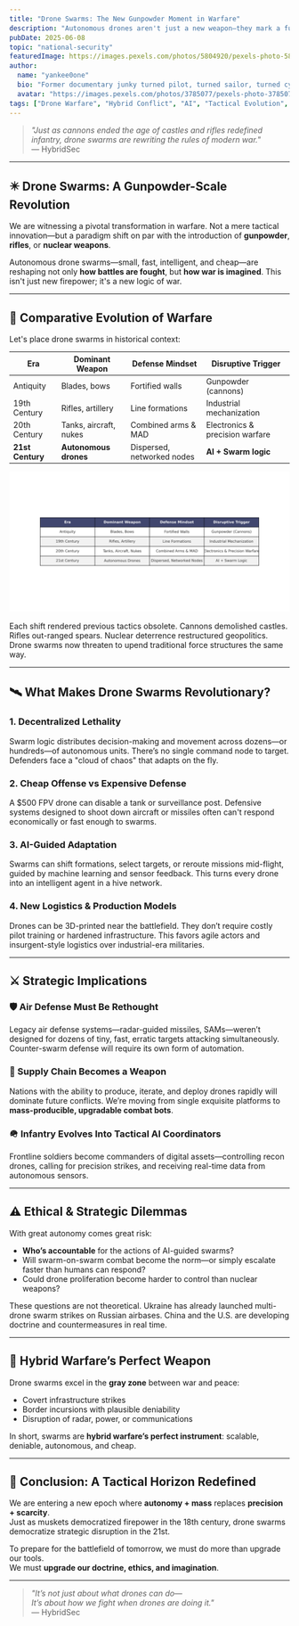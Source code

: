 ```yaml
---
title: "Drone Swarms: The New Gunpowder Moment in Warfare"
description: "Autonomous drones aren't just a new weapon—they mark a fundamental shift in the nature of war. Like gunpowder, they are decentralizing power and rewriting military logic."
pubDate: 2025-06-08
topic: "national-security"
featuredImage: https://images.pexels.com/photos/5804920/pexels-photo-5804920.jpeg
author:
  name: "yankee0one"
  bio: "Former documentary junky turned pilot, turned sailor, turned cyborg"
  avatar: "https://images.pexels.com/photos/3785077/pexels-photo-3785077.jpeg"
tags: ["Drone Warfare", "Hybrid Conflict", "AI", "Tactical Evolution", "Defense Tech"]
---
```


> _"Just as cannons ended the age of castles and rifles redefined infantry, drone swarms are rewriting the rules of modern war."_  
> — HybridSec

---

## ✴️ Drone Swarms: A Gunpowder-Scale Revolution

We are witnessing a pivotal transformation in warfare. Not a mere tactical innovation—but a paradigm shift on par with the introduction of **gunpowder**, **rifles**, or **nuclear weapons**. 

Autonomous drone swarms—small, fast, intelligent, and cheap—are reshaping not only **how battles are fought**, but **how war is imagined**. This isn't just new firepower; it's a new logic of war.

---

## 🧠 Comparative Evolution of Warfare

Let's place drone swarms in historical context:

| Era | Dominant Weapon | Defense Mindset | Disruptive Trigger |
|-----|------------------|------------------|---------------------|
| Antiquity | Blades, bows | Fortified walls | Gunpowder (cannons) |
| 19th Century | Rifles, artillery | Line formations | Industrial mechanization |
| 20th Century | Tanks, aircraft, nukes | Combined arms & MAD | Electronics & precision warfare |
| **21st Century** | **Autonomous drones** | Dispersed, networked nodes | **AI + Swarm logic** |

![Infographic illustrating the evolution of warfare](../../assets/warfare_evolution_infographic.png)

Each shift rendered previous tactics obsolete. Cannons demolished castles. Rifles out-ranged spears. Nuclear deterrence restructured geopolitics. Drone swarms now threaten to upend traditional force structures the same way.

---

## 🛰️ What Makes Drone Swarms Revolutionary?

### 1. **Decentralized Lethality**
Swarm logic distributes decision-making and movement across dozens—or hundreds—of autonomous units. There’s no single command node to target. Defenders face a "cloud of chaos" that adapts on the fly.

### 2. **Cheap Offense vs Expensive Defense**
A $500 FPV drone can disable a tank or surveillance post. Defensive systems designed to shoot down aircraft or missiles often can't respond economically or fast enough to swarms.

### 3. **AI-Guided Adaptation**
Swarms can shift formations, select targets, or reroute missions mid-flight, guided by machine learning and sensor feedback. This turns every drone into an intelligent agent in a hive network.

### 4. **New Logistics & Production Models**
Drones can be 3D-printed near the battlefield. They don’t require costly pilot training or hardened infrastructure. This favors agile actors and insurgent-style logistics over industrial-era militaries.

---

## ⚔️ Strategic Implications

### 🛡️ Air Defense Must Be Rethought
Legacy air defense systems—radar-guided missiles, SAMs—weren’t designed for dozens of tiny, fast, erratic targets attacking simultaneously. Counter-swarm defense will require its own form of automation.

### 🚛 Supply Chain Becomes a Weapon
Nations with the ability to produce, iterate, and deploy drones rapidly will dominate future conflicts. We’re moving from single exquisite platforms to **mass-producible, upgradable combat bots**.

### 🪖 Infantry Evolves Into Tactical AI Coordinators
Frontline soldiers become commanders of digital assets—controlling recon drones, calling for precision strikes, and receiving real-time data from autonomous sensors.

---

## ⚠️ Ethical & Strategic Dilemmas

With great autonomy comes great risk:

- **Who’s accountable** for the actions of AI-guided swarms?
- Will swarm-on-swarm combat become the norm—or simply escalate faster than humans can respond?
- Could drone proliferation become harder to control than nuclear weapons?

These questions are not theoretical. Ukraine has already launched multi-drone swarm strikes on Russian airbases. China and the U.S. are developing doctrine and countermeasures in real time.

---

## 🧩 Hybrid Warfare’s Perfect Weapon

Drone swarms excel in the **gray zone** between war and peace:

- Covert infrastructure strikes
- Border incursions with plausible deniability
- Disruption of radar, power, or communications

In short, swarms are **hybrid warfare’s perfect instrument**: scalable, deniable, autonomous, and cheap.

---

## 🧭 Conclusion: A Tactical Horizon Redefined

We are entering a new epoch where **autonomy + mass** replaces **precision + scarcity**.  
Just as muskets democratized firepower in the 18th century, drone swarms democratize strategic disruption in the 21st.

To prepare for the battlefield of tomorrow, we must do more than upgrade our tools.  
We must **upgrade our doctrine, ethics, and imagination**.

---

> _"It’s not just about what drones can do—  
> It’s about how we fight when drones are doing it."_  
> — HybridSec

